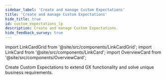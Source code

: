 ```yaml
---
sidebar_label: 'Create and manage Custom Expectations'
title: 'Create and manage Custom Expectations'
hide_title: true
id: custom_expectations_lp
description: Create and manage Custom Expectations.
hide_feedback_survey: true
---
```


import LinkCardGrid from '@site/src/components/LinkCardGrid';
import LinkCard from '@site/src/components/LinkCard';
import OverviewCard from '@site/src/components/OverviewCard';

<OverviewCard title={frontMatter.title}>
  Create Custom Expectations to extend GX functionality and solve unique business requirements.
</OverviewCard>

<LinkCardGrid>
  <LinkCard topIcon label="Create a Custom Column Aggregate Expectation" description="Evaluates a single column and produces an aggregate Metric" to="/oss/guides/expectations/creating_custom_expectations/how_to_create_custom_column_aggregate_expectations" icon="/img/custom_expectation_icon.svg" />
  <LinkCard topIcon label="Create a Custom Column Map Expectation" description="Evaluates a single column and performs a yes or no query on every row in the column" to="/oss/guides/expectations/creating_custom_expectations/how_to_create_custom_column_map_expectations" icon="/img/custom_expectation_icon.svg" />
  <LinkCard topIcon label="Create a Custom Batch Expectation" description="Evaluates an entire Batch, and answers a semantic question about the Batch" to="/oss/guides/expectations/creating_custom_expectations/how_to_create_custom_batch_expectations" icon="/img/custom_expectation_icon.svg" />
  <LinkCard topIcon label="Create a Custom Column Pair Map Expectation" description="Evaluates a pair of columns and performs a yes or no query about the row-wise relationship between the two columns" to="/oss/guides/expectations/creating_custom_expectations/how_to_create_custom_column_pair_map_expectations" icon="/img/custom_expectation_icon.svg" />
  <LinkCard topIcon label="Create a Custom Multicolumn Map Expectation" description="Evaluates a set of columns and performs a yes or no query about the row-wise relationship between the columns" to="/oss/guides/expectations/creating_custom_expectations/how_to_create_custom_multicolumn_map_expectations" icon="/img/custom_expectation_icon.svg" />
  <LinkCard topIcon label="Create a Custom Regex-Based Column Map Expectation" description="Evaluates a single column and performs a yes or no regex-based query on every row in the column" to="/oss/guides/expectations/creating_custom_expectations/how_to_create_custom_regex_based_column_map_expectations" icon="/img/custom_expectation_icon.svg" />
  <LinkCard topIcon label="Create a Custom Set-Based Column Map Expectation" description="Evaluates a single column and determines if each row in the column belongs to the specified set" to="/oss/guides/expectations/creating_custom_expectations/how_to_create_custom_set_based_column_map_expectations" icon="/img/custom_expectation_icon.svg" />
  <LinkCard topIcon label="Create a Custom Query Expectation" description="Runs Expectations against custom query results and makes intermediate queries to your database" to="/oss/guides/expectations/creating_custom_expectations/how_to_create_custom_query_expectations" icon="/img/custom_expectation_icon.svg" />
  <LinkCard topIcon label="Create a Custom Parameterized Expectation" description="Inherits classes from existing Expectations and then creates a new customized Expectation" to="/oss/guides/expectations/creating_custom_expectations/how_to_create_custom_parameterized_expectations" icon="/img/custom_expectation_icon.svg" />
</LinkCardGrid>

